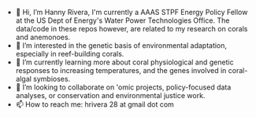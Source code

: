 - 👋 Hi, I’m Hanny Rivera, I'm currently a AAAS STPF Energy Policy Fellow at the US Dept of Energy's Water Power Technologies Office. The data/code in these repos however, are related to my research on corals and anemonoes. 
- 👀 I’m interested in the genetic basis of environmental adaptation, especially in reef-building corals. 
- 🌱 I’m currently learning more about coral physiological and genetic responses to increasing temperatures, and the genes involved in coral-algal symbioses. 
- 💞️ I’m looking to collaborate on 'omic projects, policy-focused data analyses, or conservation and environmental justice work. 
- 📫 How to reach me: hrivera 28 at gmail dot com

<!---
hrivera28/hrivera28 is a ✨ special ✨ repository because its `README.md` (this file) appears on your GitHub profile.
You can click the Preview link to take a look at your changes.
--->
